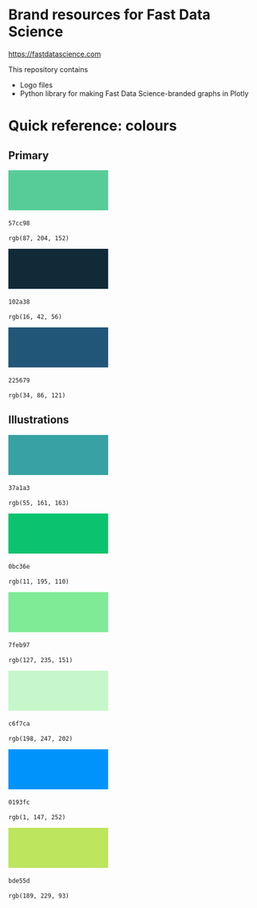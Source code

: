 # Brand resources for Fast Data Science

https://fastdatascience.com

This repository contains

* Logo files
* Python library for making Fast Data Science-branded graphs in Plotly

# Quick reference: colours

## Primary
![57cc98](https://raw.githubusercontent.com/fastdatascience/brand/main/colours/57cc98.svg)
```
57cc98
```
```
rgb(87, 204, 152)
```


![102a38](https://raw.githubusercontent.com/fastdatascience/brand/main/colours/102a38.svg)
```
102a38
```
```
rgb(16, 42, 56)
```


![225679](https://raw.githubusercontent.com/fastdatascience/brand/main/colours/225679.svg)
```
225679
```
```
rgb(34, 86, 121)
```


## Illustrations

![37a1a3](https://raw.githubusercontent.com/fastdatascience/brand/main/colours/37a1a3.svg)
```
37a1a3
```
```
rgb(55, 161, 163)
```


![0bc36e](https://raw.githubusercontent.com/fastdatascience/brand/main/colours/0bc36e.svg)
```
0bc36e
```
```
rgb(11, 195, 110)
```


![7feb97](https://raw.githubusercontent.com/fastdatascience/brand/main/colours/7feb97.svg)
```
7feb97
```
```
rgb(127, 235, 151)
```


![c6f7ca](https://raw.githubusercontent.com/fastdatascience/brand/main/colours/c6f7ca.svg)
```
c6f7ca
```
```
rgb(198, 247, 202)
```


![0193fc](https://raw.githubusercontent.com/fastdatascience/brand/main/colours/0193fc.svg)
```
0193fc
```
```
rgb(1, 147, 252)
```


![bde55d](https://raw.githubusercontent.com/fastdatascience/brand/main/colours/bde55d.svg)
```
bde55d
```
```
rgb(189, 229, 93)
```

